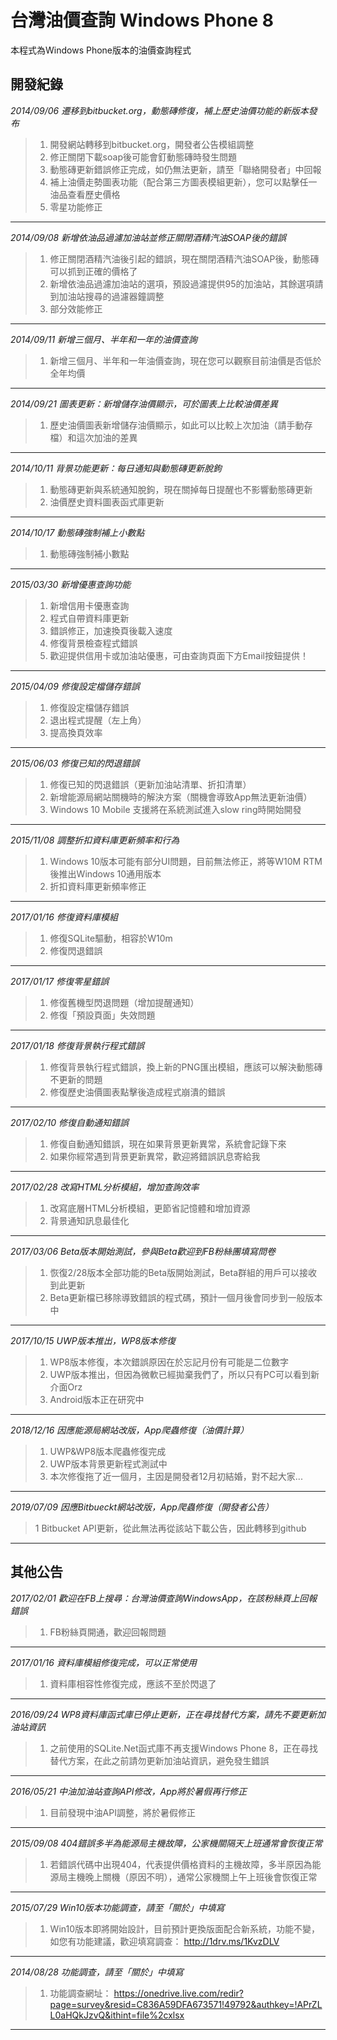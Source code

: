 ﻿# 台灣油價查詢 Windows Phone 8

本程式為Windows Phone版本的油價查詢程式

## 開發紀錄

*2014/09/06* _遷移到bitbucket.org，動態磚修復，補上歷史油價功能的新版本發布_
> 1. 開發網站轉移到bitbucket.org，開發者公告模組調整
> 2. 修正關閉下載soap後可能會釘動態磚時發生問題
> 3. 動態磚更新錯誤修正完成，如仍無法更新，請至「聯絡開發者」中回報
> 4. 補上油價走勢圖表功能（配合第三方圖表模組更新），您可以點擊任一油品查看歷史價格
> 5. 零星功能修正

---
*2014/09/08* _新增依油品過濾加油站並修正關閉酒精汽油SOAP後的錯誤_
> 1. 修正關閉酒精汽油後引起的錯誤，現在關閉酒精汽油SOAP後，動態磚可以抓到正確的價格了
> 2. 新增依油品過濾加油站的選項，預設過濾提供95的加油站，其餘選項請到加油站搜尋的過濾器鐘調整
> 3. 部分效能修正

---
*2014/09/11* _新增三個月、半年和一年的油價查詢_
> 1. 新增三個月、半年和一年油價查詢，現在您可以觀察目前油價是否低於全年均價

---
*2014/09/21* _圖表更新：新增儲存油價顯示，可於圖表上比較油價差異_
> 1. 歷史油價圖表新增儲存油價顯示，如此可以比較上次加油（請手動存檔）和這次加油的差異

---
*2014/10/11* _背景功能更新：每日通知與動態磚更新脫鉤_
> 1. 動態磚更新與系統通知脫鉤，現在關掉每日提醒也不影響動態磚更新
> 2. 油價歷史資料圖表函式庫更新

---
*2014/10/17* _動態磚強制補上小數點_
> 1. 動態磚強制補小數點

---
*2015/03/30* _新增優惠查詢功能_
> 1. 新增信用卡優惠查詢
> 2. 程式自帶資料庫更新
> 3. 錯誤修正，加速換頁後載入速度
> 4. 修復背景檢查程式錯誤
> 5. 歡迎提供信用卡或加油站優惠，可由查詢頁面下方Email按鈕提供！

---
*2015/04/09* _修復設定檔儲存錯誤_
> 1. 修復設定檔儲存錯誤
> 2. 退出程式提醒（左上角）
> 3. 提高換頁效率

---
*2015/06/03* _修復已知的閃退錯誤_
> 1. 修復已知的閃退錯誤（更新加油站清單、折扣清單）
> 2. 新增能源局網站關機時的解決方案（關機會導致App無法更新油價）
> 3. Windows 10 Mobile 支援將在系統測試進入slow ring時開始開發

---
*2015/11/08* _調整折扣資料庫更新頻率和行為_
> 1. Windows 10版本可能有部分UI問題，目前無法修正，將等W10M RTM後推出Windows 10通用版本
> 2. 折扣資料庫更新頻率修正

---
*2017/01/16* _修復資料庫模組_
> 1. 修復SQLite驅動，相容於W10m
> 2. 修復閃退錯誤

---
*2017/01/17* _修復零星錯誤_
> 1. 修復舊機型閃退問題（增加提醒通知）
> 2. 修復「預設頁面」失效問題

---
*2017/01/18* _修復背景執行程式錯誤_
> 1. 修復背景執行程式錯誤，換上新的PNG匯出模組，應該可以解決動態磚不更新的問題
> 2. 修復歷史油價圖表點擊後造成程式崩潰的錯誤

---
*2017/02/10* _修復自動通知錯誤_
> 1. 修復自動通知錯誤，現在如果背景更新異常，系統會記錄下來
> 2. 如果你經常遇到背景更新異常，歡迎將錯誤訊息寄給我

---
*2017/02/28* _改寫HTML分析模組，增加查詢效率_
> 1. 改寫底層HTML分析模組，更節省記憶體和增加資源
> 2. 背景通知訊息最佳化

---
*2017/03/06* _Beta版本開始測試，參與Beta歡迎到FB粉絲團填寫問卷_
> 1. 恢復2/28版本全部功能的Beta版開始測試，Beta群組的用戶可以接收到此更新
> 2. Beta更新檔已移除導致錯誤的程式碼，預計一個月後會同步到一般版本中

---
*2017/10/15* _UWP版本推出，WP8版本修復_
> 1. WP8版本修復，本次錯誤原因在於忘記月份有可能是二位數字
> 2. UWP版本推出，但因為微軟已經拋棄我們了，所以只有PC可以看到新介面Orz
> 3. Android版本正在研究中

---
*2018/12/16* _因應能源局網站改版，App爬蟲修復（油價計算）_
> 1. UWP&WP8版本爬蟲修復完成
> 2. UWP版本背景更新程式測試中
> 3. 本次修復拖了近一個月，主因是開發者12月初結婚，對不起大家...

---
*2019/07/09* _因應Bitbueckt網站改版，App爬蟲修復（開發者公告）_
> 1 Bitbucket API更新，從此無法再從該站下載公告，因此轉移到github

---
## 其他公告

*2017/02/01* _歡迎在FB上搜尋：台灣油價查詢WindowsApp，在該粉絲頁上回報錯誤_
> 1. FB粉絲頁開通，歡迎回報問題

---
*2017/01/16* _資料庫模組修復完成，可以正常使用_
> 1. 資料庫相容性修復完成，應該不至於閃退了

---
*2016/09/24* _WP8資料庫函式庫已停止更新，正在尋找替代方案，請先不要更新加油站資訊_
> 1. 之前使用的SQLite.Net函式庫不再支援Windows Phone 8，正在尋找替代方案，在此之前請勿更新加油站資訊，避免發生錯誤

---
*2016/05/21* _中油加油站查詢API修改，App將於暑假再行修正_
> 1. 目前發現中油API調整，將於暑假修正

---
*2015/09/08* _404錯誤多半為能源局主機故障，公家機關隔天上班通常會恢復正常_
> 1. 若錯誤代碼中出現404，代表提供價格資料的主機故障，多半原因為能源局主機晚上關機（原因不明），通常公家機關上午上班後會恢復正常

---
*2015/07/29* _Win10版本功能調查，請至「關於」中填寫_
> 1. Win10版本即將開始設計，目前預計更換版面配合新系統，功能不變，如您有功能建議，歡迎填寫調查： http://1drv.ms/1KvzDLV

---
*2014/08/28* _功能調查，請至「關於」中填寫_
> 1. 功能調查網址： https://onedrive.live.com/redir?page=survey&resid=C836A59DFA673571!49792&authkey=!APrZLL0aHQkJzvQ&ithint=file%2cxlsx

---